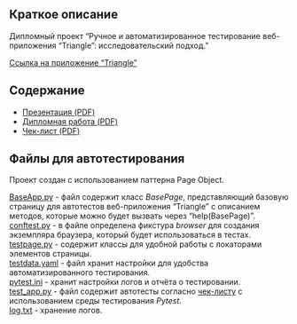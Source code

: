 ## Краткое описание
Дипломный проект “Ручное и автоматизированное тестирование веб-приложения “Triangle”: исследовательский подход.”

[Ссылка на приложение “Triangle”](https://testpages.eviltester.com/styled/apps/triangle/triangle001.html)
## Содержание
- [Презентация (PDF)](https://github.com/1stFunt/Autotest_web_applications/blob/main/Web_application_Triangle/1_presentation.pdf)
- [Дипломная работа (PDF)](https://github.com/1stFunt/Autotest_web_applications/blob/main/Web_application_Triangle/2_project.pdf)
- [Чек-лист (PDF)](https://github.com/1stFunt/Autotest_web_applications/blob/main/Web_application_Triangle/3_check-list.pdf)


## Файлы для автотестирования
Проект создан с использованием паттерна Page Object.

[BaseApp.py](https://github.com/1stFunt/Autotest_web_applications/blob/main/Web_application_Triangle/BaseApp.py) - файл содержит класс *BasePage*, представляющий базовую
страницу для автотестов веб-приложения “Triangle” с описанием методов, которые
можно будет вызвать через “help(BasePage)”.     
[conftest.py](https://github.com/1stFunt/Autotest_web_applications/blob/main/Web_application_Triangle/conftest.py) - в файле определена фикстура *browser* для создания экземпляра браузера, который будет использоваться в тестах.     
[testpage.py](https://github.com/1stFunt/Autotest_web_applications/blob/main/Web_application_Triangle/testpage.py) - содержит классы для удобной работы с локаторами элементов страницы.    
[testdata.yaml](https://github.com/1stFunt/Autotest_web_applications/blob/main/Web_application_Triangle/testdata.yaml) - файл хранит настройки для удобства автоматизированного тестирования.   
[pytest.ini](https://github.com/1stFunt/Autotest_web_applications/blob/main/Web_application_Triangle/pytest.ini) - хранит настройки логов и отчёта о тестировании.  
[test_app.py](https://github.com/1stFunt/Autotest_web_applications/blob/main/Web_application_Triangle/test_app.py) - файл содержит автотесты согласно [чек-листу](https://github.com/1stFunt/Autotest_web_applications/blob/main/Web_application_Triangle/3_check-list.pdf) с использованием среды тестирования *Pytest*.   
[log.txt](https://github.com/1stFunt/Autotest_web_applications/blob/main/Web_application_Triangle/log.txt) - хранение логов.